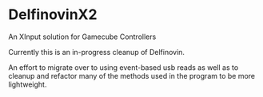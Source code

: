 # DelfinovinX2
An XInput solution for Gamecube Controllers

Currently this is an in-progress cleanup of Delfinovin. 

An effort to migrate over to using event-based usb reads as well as to cleanup and refactor many of the methods used in the program to be more lightweight. 
